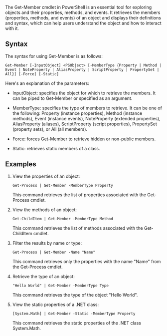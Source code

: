 The Get-Member cmdlet in PowerShell is an essential tool for exploring objects and their properties, methods, and events. It retrieves the members (properties, methods, and events) of an object and displays their definitions and syntax, which can help users understand the object and how to interact with it.

## Syntax

The syntax for using Get-Member is as follows:

``` pwsh
Get-Member [-InputObject] <PSObject> [-MemberType {Property | Method | Event | NoteProperty | AliasProperty | ScriptProperty | PropertySet | All}] [-Force] [-Static]
```

Here's an explanation of the parameters:

- InputObject: specifies the object for which to retrieve the members. It can be piped to Get-Member or specified as an argument.

- MemberType: specifies the type of members to retrieve. It can be one of the following: Property (instance properties), Method (instance methods), Event (instance events), NoteProperty (extended properties), AliasProperty (aliases), ScriptProperty (script properties), PropertySet (property sets), or All (all members).

- Force: forces Get-Member to retrieve hidden or non-public members.

- Static: retrieves static members of a class.

## Examples


1. View the properties of an object:

    ``` pwsh
    Get-Process | Get-Member -MemberType Property
    ```

    This command retrieves the list of properties associated with the Get-Process cmdlet.

2. View the methods of an object:

    ``` pwsh
    Get-ChildItem | Get-Member -MemberType Method
    ```

    This command retrieves the list of methods associated with the Get-ChildItem cmdlet.

3. Filter the results by name or type:

    ``` pwsh
    Get-Process | Get-Member -Name "Name"
    ```

    This command retrieves only the properties with the name "Name" from the Get-Process cmdlet.

4. Retrieve the type of an object:

    ``` pwsh
    "Hello World" | Get-Member -MemberType Type
    ```

    This command retrieves the type of the object "Hello World".

5. View the static properties of a .NET class:

    ``` pwsh
    [System.Math] | Get-Member -Static -MemberType Property
    ```
    This command retrieves the static properties of the .NET class System.Math.